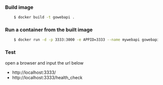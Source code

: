 ### Build image 
```bash
    $ docker build -t gowebapi .
```

### Run a container from the built image
```bash
    $ docker run -d -p 3333:3000 -e APPID=3333 --name mywebapi gowebapi
```

### Test
open a browser and input the url below

* http://localhost:3333/ 
* http://localhost:3333/health_check